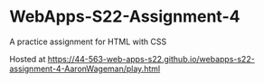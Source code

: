 # WebApps-S22-Assignment-4
A practice assignment for HTML with CSS

Hosted at <https://44-563-web-apps-s22.github.io/webapps-s22-assignment-4-AaronWageman/play.html>
